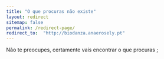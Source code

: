 ```yaml
---
title: "O que procuras não existe"
layout: redirect
sitemap: false
permalink: /redirect-page/
redirect_to:  "http://biodanza.anaerosely.pt"
---
```

Não te preocupes, certamente vais encontrar o que procuras ;
